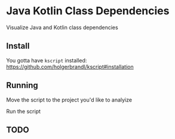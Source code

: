# Java Kotlin Class Dependencies
Visualize Java and Kotlin class dependencies

## Install

You gotta have `kscript` installed: https://github.com/holgerbrandl/kscript#installation

## Running

Move the script to the project you'd like to analyize

Run the script

## TODO

